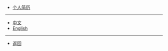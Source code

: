 * [个人简历](resume/README.md)
---
* [中文](resume/chinese.md)
* [English](resume/resume.md)
---
* [返回](README.md)
